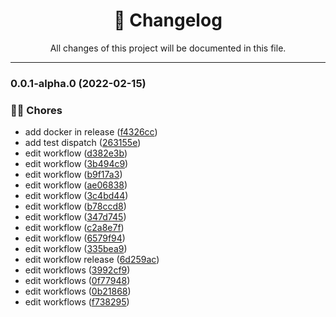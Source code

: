 <div align="center"><h1>📝 Changelog</h1><p>All changes of this project will be documented in this file.</p></div>

---

### 0.0.1-alpha.0 (2022-02-15)


### 👨‍💻 Chores

* add docker in release ([f4326cc](https://github.com/rudemex/nestjs-starter-test/commit/f4326cc17409dfc45e376cdbc99be576fe31d59b))
* add test dispatch ([263155e](https://github.com/rudemex/nestjs-starter-test/commit/263155e4f849044d950cc3ee1af9b102635e1960))
* edit workflow ([d382e3b](https://github.com/rudemex/nestjs-starter-test/commit/d382e3b5ec8ec65046b308ea3e681f02989b8126))
* edit workflow ([3b494c9](https://github.com/rudemex/nestjs-starter-test/commit/3b494c99eb566f817a51f301b179e41fed42edd7))
* edit workflow ([b9f17a3](https://github.com/rudemex/nestjs-starter-test/commit/b9f17a388914bb1fd6af141d965a22d70ad2f829))
* edit workflow ([ae06838](https://github.com/rudemex/nestjs-starter-test/commit/ae06838f2101486e5c512e3e8e2db87264580fa6))
* edit workflow ([3c4bd44](https://github.com/rudemex/nestjs-starter-test/commit/3c4bd4463904b93dedbf614a6d55aa8ce57c6e8c))
* edit workflow ([b78ccd8](https://github.com/rudemex/nestjs-starter-test/commit/b78ccd83bd3893073af9b6ecedbf550da2edec4c))
* edit workflow ([347d745](https://github.com/rudemex/nestjs-starter-test/commit/347d745c95bf332f0062596f6ffb29e6a2147d2a))
* edit workflow ([c2a8e7f](https://github.com/rudemex/nestjs-starter-test/commit/c2a8e7fb8bde3fc81e9621d1d5d34dd061c2a969))
* edit workflow ([6579f94](https://github.com/rudemex/nestjs-starter-test/commit/6579f94fab8dd33aa2c17b6055f7c8f77f07627a))
* edit workflow ([335bea9](https://github.com/rudemex/nestjs-starter-test/commit/335bea9f334919c653f6a02ff7625b2bc8630bcf))
* edit workflow release ([6d259ac](https://github.com/rudemex/nestjs-starter-test/commit/6d259ac78e66affd2d536f0d0999d1d3b120ec08))
* edit workflows ([3992cf9](https://github.com/rudemex/nestjs-starter-test/commit/3992cf9f22ef6b8d957158531b1c7a1f684feb59))
* edit workflows ([0f77948](https://github.com/rudemex/nestjs-starter-test/commit/0f7794802ddaa9816dcadec83c5c589b379e82b2))
* edit workflows ([0b21868](https://github.com/rudemex/nestjs-starter-test/commit/0b218681aaa2643d7536b71d35c7c88b55ec70e8))
* edit workflows ([f738295](https://github.com/rudemex/nestjs-starter-test/commit/f738295072f8743733e5f9f04f51d932f08942da))
